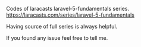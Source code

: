 Codes of laracasts laravel-5-fundamentals series.
https://laracasts.com/series/laravel-5-fundamentals

Having source of full series is always helpful.

If you found any issue feel free to tell me.
